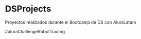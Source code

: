 # DSProjects
Proyectos realizados durante el Bootcamp de DS con AluraLatam 

#aluraChallengeRobotTrading
